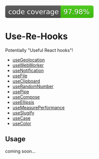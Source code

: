 ![JS coverage](./badges/code_coverage.svg)

# Use-Re-Hooks

Potentially "Useful React hooks"!

- [useGeolocation](https://github.com/shaneiadt/re-hooks/blob/master/src/useGeolocation/index.tsx)
- [useWebWorker](https://github.com/shaneiadt/re-hooks/blob/master/src/useWebWorker/index.tsx)
- [useNotification](https://github.com/shaneiadt/re-hooks/blob/master/src/useNotification/index.tsx)
- [useFile](https://github.com/shaneiadt/re-hooks/blob/master/src/useFile/index.tsx)
- [useClipboard](https://github.com/shaneiadt/re-hooks/blob/master/src/useClipboard/index.tsx)
- [useRandomNumber](https://github.com/shaneiadt/re-hooks/blob/master/src/useRandomNumber/index.tsx)
- [usePipe](https://github.com/shaneiadt/re-hooks/blob/master/src/usePipe/index.tsx)
- [useCompose](https://github.com/shaneiadt/re-hooks/blob/master/src/useCompose/index.tsx)
- [useEllipsis](https://github.com/shaneiadt/re-hooks/blob/master/src/useEllipsis/index.tsx)
- [useMeasurePerformance](https://github.com/shaneiadt/re-hooks/blob/master/src/useMeasurePerformance/index.tsx)
- [useSlugify](https://github.com/shaneiadt/re-hooks/blob/master/src/useSlugify/index.tsx)
- [useCase](https://github.com/shaneiadt/re-hooks/blob/master/src/useCase/index.tsx)
- [useColor](https://github.com/shaneiadt/re-hooks/blob/master/src/useColor/index.tsx)

## Usage

coming soon...